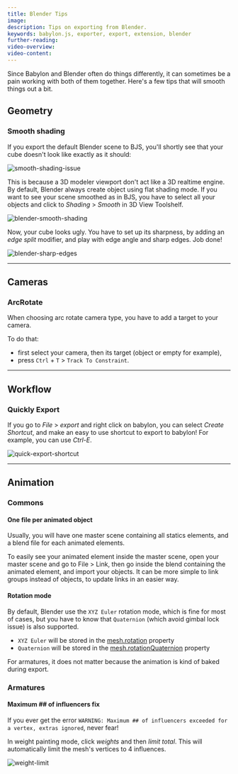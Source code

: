 ```yaml
---
title: Blender Tips
image:
description: Tips on exporting from Blender.
keywords: babylon.js, exporter, export, extension, blender
further-reading:
video-overview:
video-content:
---
```


Since Babylon and Blender often do things differently, it can sometimes be a pain working with both of them together. Here's a few tips that will smooth things out a bit.

## Geometry

### Smooth shading

If you export the default Blender scene to BJS, you'll shortly see that your cube doesn't look like exactly as it should:

![smooth-shading-issue](/img/exporters/blender/smooth-shading-basic-issue.png)

This is because a 3D modeler viewport don't act like a 3D realtime engine. By default, Blender always create object using flat shading mode.
If you want to see your scene smoothed as in BJS, you have to select all your objects and click to _Shading_ > _Smooth_ in 3D View Toolshelf.

![blender-smooth-shading](/img/exporters/blender/blender-smooth-shading.png)

Now, your cube looks ugly. You have to set up its sharpness, by adding an _edge split_ modifier, and play with edge angle and sharp edges. Job done!

![blender-sharp-edges](/img/exporters/blender/blender-smooth-shading-sharpness.png)

---

## Cameras

### ArcRotate

When choosing arc rotate camera type, you have to add a target to your camera.

To do that:

- first select your camera, then its target (object or empty for example),
- press `Ctrl` + `T` > `Track To Constraint`.

---

## Workflow

### Quickly Export

If you go to _File_ > _export_ and right click on babylon, you can select _Create Shortcut_, and make an easy to use shortcut to export to babylon! For example, you can use _Ctrl-E_.

![quick-export-shortcut](/img/exporters/blender/quick-export-shortcut.png)

---

## Animation

### Commons

#### One file per animated object

Usually, you will have one master scene containing all statics elements, and a blend file for each animated elements.

To easily see your animated element inside the master scene, open your master scene and go to File > Link, then go inside the blend containing the animated element, and import your objects. It can be more simple to link groups instead of objects, to update links in an easier way.

#### Rotation mode

By default, Blender use the `XYZ Euler` rotation mode, which is fine for most of cases, but you have to know that `Quaternion` (which avoid gimbal lock issue) is also supported.

- `XYZ Euler` will be stored in the [mesh.rotation](/typedoc/classes/babylon.mesh#rotation) property
- `Quaternion` will be stored in the [mesh.rotationQuaternion](/typedoc/classes/babylon.mesh#rotationquaternion) property

For armatures, it does not matter because the animation is kind of baked during export.

### Armatures

#### Maximum ## of influencers fix

If you ever get the error `WARNING: Maximum ## of influencers exceeded for a vertex, extras ignored`, never fear!

In weight painting mode, click _weights_ and then _limit total_. This will automatically limit the mesh's vertices to 4 influences.

![weight-limit](/img/exporters/blender/weight-limit.png)
